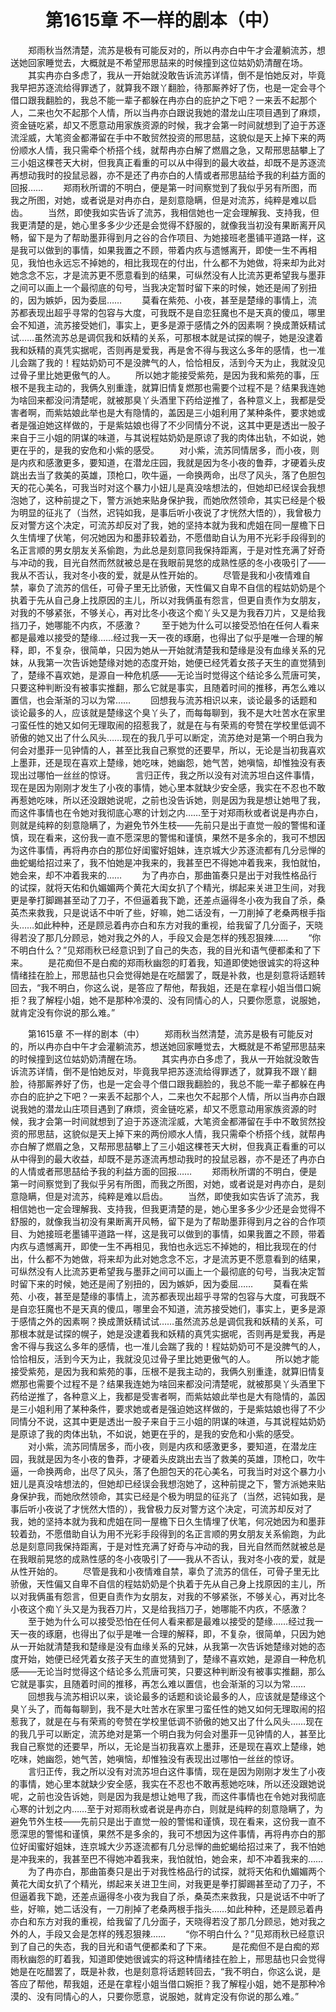 # 　　第1615章 不一样的剧本（中）
　　郑雨秋当然清楚，流苏是极有可能反对的，所以冉亦白中午才会灌躺流苏，想送她回家睡觉去，大概就是不希望邢思喆来的时候撞到这位姑奶奶清醒在场。
　　其实冉亦白多虑了，我从一开始就没敢告诉流苏详情，倒不是怕她反对，毕竟我早把苏逐流给得罪透了，就算我不跟丫翻脸，待那厮养好了伤，也是一定会寻个借口跟我翻脸的，我总不能一辈子都躲在冉亦白的庇护之下吧？一来丢不起那个人，二来也欠不起那个人情，所以当冉亦白跟说我她的潜龙山庄项目遇到了麻烦，资金链吃紧，却又不愿意动用家族资源的时候，我才会第一时间就想到了迫于苏逐流淫威，大笔资金都滞留在手中不敢贸然投资的邢思喆，这貌似是天上掉下来的两份顺水人情，我只需牵个桥搭个线，就帮冉亦白解了燃眉之急，又帮邢思喆攀上了三小姐这棵苍天大树，但我真正看重的可以从中得到的最大收益，却既不是苏逐流再想动我时的投鼠忌器，亦不是还了冉亦白的人情或者邢思喆给予我的利益方面的回报……
　　郑雨秋所谓的不明白，便是第一时间察觉到了我似乎另有所图，而我之所图，对她，或者说是对冉亦白，是刻意隐瞒，但是对流苏，纯粹是难以启齿。
　　当然，即使我如实告诉了流苏，我相信她也一定会理解我、支持我，但我更清楚的是，她心里多多少少还是会觉得不舒服的，就像我当初没有果断离开风畅，留下是为了帮助墨菲得到月之谷的合作项目、为她接班老墨铺平道路一样，这是我可以做到的事情，如果我置之不顾，带着内疚与遗憾离开，即使一生不再相见，我怕也永远忘不掉她的，相比我现在的付出，什么都不为她做，将来却为此对她念念不忘，才是流苏更不愿意看到的结果，可纵然没有人比流苏更希望我与墨菲之间可以画上一个最彻底的句号，当我决定暂时留下来的时候，她还是闹了别扭的，因为嫉妒，因为委屈……
　　莫看在紫苑、小夜，甚至是楚缘的事情上，流苏都表现出超乎寻常的包容与大度，可我既不是自恋狂魔也不是天真的傻瓜，哪里会不知道，流苏接受她们，事实上，更多是源于感情之外的因素啊？换成萧妖精试试……虽然流苏总是调侃我和妖精的关系，可那根本就是试探的幌子，她是没逮着我和妖精的真凭实据呢，否则再是爱我，再是舍不得与我这么多年的感情，也一准儿会踹了我的！程姑奶奶可不是没脾气的人，恰恰相反，活到今天为止，我就没见过骨子里比她更傲气的人。
　　所以她才能接受紫苑，是因为我和紫苑的事，压根不是我主动的，我俩久别重逢，就算旧情复燃那也需要个过程不是？结果我连她为啥回来都没问清楚呢，就被那臭丫头酒里下药给逆推了，各种意义上，我都是受害者啊，而紫姑娘此举也是大有隐情的，盖因是三小姐利用了某种条件，要求她或者是强迫她这样做的，于是紫姑娘也得了不少同情分不说，这其中更是透出一股子来自于三小姐的阴谋的味道，与其说程姑奶奶是原谅了我的肉体出轨，不如说，她更在乎的，是我的安危和小紫的感受。
　　对小紫，流苏同情居多，而小夜，则是内疚和感激更多，要知道，在潜龙庄园，我就是因为冬小夜的鲁莽，才硬着头皮跳出去当了救美的英雄，顶枪口，吹牛逼，一命换两命，出尽了风头，落了色胆包天的花心美名，可我当时对这个暴力小妞儿是真没啥想法的，但她却已经误会我想泡她了，这种前提之下，警方派她来贴身保护我，而她欣然领命，其实已经是个极为明显的征兆了（当然，迟钝如我，是事后听小夜说了才恍然大悟的），我曾极力反对警方这个决定，可流苏却反对了我，她的坚持本就为我和虎姐在同一屋檐下日久生情埋了伏笔，何况她因为和墨菲较着劲，不愿借助自认为用不光彩手段得到的名正言顺的男女朋友关系偷跑，为此总是刻意同我保持距离，于是对性充满了好奇与冲动的我，目光自然而然就被总是在我眼前晃悠的成熟性感的冬小夜吸引了——我从不否认，我对冬小夜的爱，就是从性开始的。
　　尽管是我和小夜情难自禁，辜负了流苏的信任，可骨子里无比骄傲，天性偏又自卑不自信的程姑奶奶是个执着于先从自己身上找原因的主儿，所以对我俩虽有怨言，但更自责作为女朋友，对我的不够紧张，不够关心，再对比冬小夜这个痴丫头又是为我吞刀片，又是给我挡刀子，她哪能不内疚，不感激？
　　至于她为什么可以接受恐怕在任何人看来都是最难以接受的楚缘……经过我一天一夜的琢磨，也得出了似乎是唯一合理的解释，即，不复杂，很简单，只因为她从一开始就清楚我和楚缘是没有血缘关系的兄妹，从我第一次告诉她楚缘对她的态度开始，她便已经凭着女孩子天生的直觉猜到了，楚缘不喜欢她，是源自一种危机感——无论当时觉得这个结论多么荒唐可笑，只要这种判断没有被事实推翻，那么它就是事实，且随着时间的推移，再怎么难以置信，也会渐渐的习以为常……
　　回想我与流苏相识以来，谈论最多的话题和谈论最多的人，应该就是楚缘这个臭丫头了，而每每聊到，我不是大吐苦水在家里刁蛮任性的她又如何无理取闹的招惹我了，就是在与有荣焉的夸赞在学校里低调不骄傲的她又出了什么风头……现在的我几乎可以断定，流苏绝对是第一个明白我为何会对墨菲一见钟情的人，甚至比我自己察觉的还要早，所以，无论是当初我喜欢上墨菲，还是现在喜欢上楚缘，她吃味，她幽怨，她气苦，她嗔恼，却惟独没有表现出过哪怕一丝丝的惊讶。
　　言归正传，我之所以没有对流苏坦白这件事情，现在是因为刚刚才发生了小夜的事情，她心里本就缺少安全感，我实在不忍也不敢再惹她吃味，所以还没跟她说呢，之前也没告诉她，则是因为我是想让她甩了我，而这件事情也在令她对我彻底心寒的计划之内……至于对郑雨秋或者说是冉亦白，则就是纯粹的刻意隐瞒了，为避免节外生枝——先前只是出于直觉一般的警惕和谨慎，现在看来，这份我一直不愿深思的警惕和谨慎，果然不是多余的，我可不想因为这件事情，再将冉亦白的那位好闺蜜好姐妹，连京城大少苏逐流都有几分忌惮的曲蛇蝎给招过来了，我不怕她是冲我来的，我甚至巴不得她冲着我来，我怕就怕，她会来，却不冲着我来的……
　　为了冉亦白，那曲笛奏只是出于对我性格品行的试探，就将天佑和仇媚媚两个黄花大闺女扒了个精光，绑起来关进卫生间，对我更是拳打脚踢甚至动了刀子，不但逼着我下跪，还差点逼得冬小夜为我自了杀，桑英杰来救我，只是说话不中听了些，好嘛，她二话没有，一刀削掉了老桑两根手指头……如此种种，还是顾忌着冉亦白和东方对我的重视，给我留了几分面子，天晓得若没了那几分顾忌，她对我之外的人，手段又会是怎样的残忍狠辣……
　　“你不明白什么？”见郑雨秋已经意识到了自己的失态，我的目光和语气便都柔和了下来。
　　是花痴但不是白痴的郑雨秋幽怨的盯着我，知道即使她很诚实的将这种情绪挂在脸上，邢思喆也只会觉得她是在吃醋罢了，既是补救，也是刻意将话题转回去，“我不明白，你这么说，是答应了帮他，帮我姐，还是在拿程小姐当借口婉拒？我了解程小姐，她不是那种冷漠的、没有同情心的人，只要你愿意，说服她，就肯定没有你说的那么难。”

　　第1615章 不一样的剧本（中）
　　郑雨秋当然清楚，流苏是极有可能反对的，所以冉亦白中午才会灌躺流苏，想送她回家睡觉去，大概就是不希望邢思喆来的时候撞到这位姑奶奶清醒在场。
　　其实冉亦白多虑了，我从一开始就没敢告诉流苏详情，倒不是怕她反对，毕竟我早把苏逐流给得罪透了，就算我不跟丫翻脸，待那厮养好了伤，也是一定会寻个借口跟我翻脸的，我总不能一辈子都躲在冉亦白的庇护之下吧？一来丢不起那个人，二来也欠不起那个人情，所以当冉亦白跟说我她的潜龙山庄项目遇到了麻烦，资金链吃紧，却又不愿意动用家族资源的时候，我才会第一时间就想到了迫于苏逐流淫威，大笔资金都滞留在手中不敢贸然投资的邢思喆，这貌似是天上掉下来的两份顺水人情，我只需牵个桥搭个线，就帮冉亦白解了燃眉之急，又帮邢思喆攀上了三小姐这棵苍天大树，但我真正看重的可以从中得到的最大收益，却既不是苏逐流再想动我时的投鼠忌器，亦不是还了冉亦白的人情或者邢思喆给予我的利益方面的回报……
　　郑雨秋所谓的不明白，便是第一时间察觉到了我似乎另有所图，而我之所图，对她，或者说是对冉亦白，是刻意隐瞒，但是对流苏，纯粹是难以启齿。
　　当然，即使我如实告诉了流苏，我相信她也一定会理解我、支持我，但我更清楚的是，她心里多多少少还是会觉得不舒服的，就像我当初没有果断离开风畅，留下是为了帮助墨菲得到月之谷的合作项目、为她接班老墨铺平道路一样，这是我可以做到的事情，如果我置之不顾，带着内疚与遗憾离开，即使一生不再相见，我怕也永远忘不掉她的，相比我现在的付出，什么都不为她做，将来却为此对她念念不忘，才是流苏更不愿意看到的结果，可纵然没有人比流苏更希望我与墨菲之间可以画上一个最彻底的句号，当我决定暂时留下来的时候，她还是闹了别扭的，因为嫉妒，因为委屈……
　　莫看在紫苑、小夜，甚至是楚缘的事情上，流苏都表现出超乎寻常的包容与大度，可我既不是自恋狂魔也不是天真的傻瓜，哪里会不知道，流苏接受她们，事实上，更多是源于感情之外的因素啊？换成萧妖精试试……虽然流苏总是调侃我和妖精的关系，可那根本就是试探的幌子，她是没逮着我和妖精的真凭实据呢，否则再是爱我，再是舍不得与我这么多年的感情，也一准儿会踹了我的！程姑奶奶可不是没脾气的人，恰恰相反，活到今天为止，我就没见过骨子里比她更傲气的人。
　　所以她才能接受紫苑，是因为我和紫苑的事，压根不是我主动的，我俩久别重逢，就算旧情复燃那也需要个过程不是？结果我连她为啥回来都没问清楚呢，就被那臭丫头酒里下药给逆推了，各种意义上，我都是受害者啊，而紫姑娘此举也是大有隐情的，盖因是三小姐利用了某种条件，要求她或者是强迫她这样做的，于是紫姑娘也得了不少同情分不说，这其中更是透出一股子来自于三小姐的阴谋的味道，与其说程姑奶奶是原谅了我的肉体出轨，不如说，她更在乎的，是我的安危和小紫的感受。
　　对小紫，流苏同情居多，而小夜，则是内疚和感激更多，要知道，在潜龙庄园，我就是因为冬小夜的鲁莽，才硬着头皮跳出去当了救美的英雄，顶枪口，吹牛逼，一命换两命，出尽了风头，落了色胆包天的花心美名，可我当时对这个暴力小妞儿是真没啥想法的，但她却已经误会我想泡她了，这种前提之下，警方派她来贴身保护我，而她欣然领命，其实已经是个极为明显的征兆了（当然，迟钝如我，是事后听小夜说了才恍然大悟的），我曾极力反对警方这个决定，可流苏却反对了我，她的坚持本就为我和虎姐在同一屋檐下日久生情埋了伏笔，何况她因为和墨菲较着劲，不愿借助自认为用不光彩手段得到的名正言顺的男女朋友关系偷跑，为此总是刻意同我保持距离，于是对性充满了好奇与冲动的我，目光自然而然就被总是在我眼前晃悠的成熟性感的冬小夜吸引了——我从不否认，我对冬小夜的爱，就是从性开始的。
　　尽管是我和小夜情难自禁，辜负了流苏的信任，可骨子里无比骄傲，天性偏又自卑不自信的程姑奶奶是个执着于先从自己身上找原因的主儿，所以对我俩虽有怨言，但更自责作为女朋友，对我的不够紧张，不够关心，再对比冬小夜这个痴丫头又是为我吞刀片，又是给我挡刀子，她哪能不内疚，不感激？
　　至于她为什么可以接受恐怕在任何人看来都是最难以接受的楚缘……经过我一天一夜的琢磨，也得出了似乎是唯一合理的解释，即，不复杂，很简单，只因为她从一开始就清楚我和楚缘是没有血缘关系的兄妹，从我第一次告诉她楚缘对她的态度开始，她便已经凭着女孩子天生的直觉猜到了，楚缘不喜欢她，是源自一种危机感——无论当时觉得这个结论多么荒唐可笑，只要这种判断没有被事实推翻，那么它就是事实，且随着时间的推移，再怎么难以置信，也会渐渐的习以为常……
　　回想我与流苏相识以来，谈论最多的话题和谈论最多的人，应该就是楚缘这个臭丫头了，而每每聊到，我不是大吐苦水在家里刁蛮任性的她又如何无理取闹的招惹我了，就是在与有荣焉的夸赞在学校里低调不骄傲的她又出了什么风头……现在的我几乎可以断定，流苏绝对是第一个明白我为何会对墨菲一见钟情的人，甚至比我自己察觉的还要早，所以，无论是当初我喜欢上墨菲，还是现在喜欢上楚缘，她吃味，她幽怨，她气苦，她嗔恼，却惟独没有表现出过哪怕一丝丝的惊讶。
　　言归正传，我之所以没有对流苏坦白这件事情，现在是因为刚刚才发生了小夜的事情，她心里本就缺少安全感，我实在不忍也不敢再惹她吃味，所以还没跟她说呢，之前也没告诉她，则是因为我是想让她甩了我，而这件事情也在令她对我彻底心寒的计划之内……至于对郑雨秋或者说是冉亦白，则就是纯粹的刻意隐瞒了，为避免节外生枝——先前只是出于直觉一般的警惕和谨慎，现在看来，这份我一直不愿深思的警惕和谨慎，果然不是多余的，我可不想因为这件事情，再将冉亦白的那位好闺蜜好姐妹，连京城大少苏逐流都有几分忌惮的曲蛇蝎给招过来了，我不怕她是冲我来的，我甚至巴不得她冲着我来，我怕就怕，她会来，却不冲着我来的……
　　为了冉亦白，那曲笛奏只是出于对我性格品行的试探，就将天佑和仇媚媚两个黄花大闺女扒了个精光，绑起来关进卫生间，对我更是拳打脚踢甚至动了刀子，不但逼着我下跪，还差点逼得冬小夜为我自了杀，桑英杰来救我，只是说话不中听了些，好嘛，她二话没有，一刀削掉了老桑两根手指头……如此种种，还是顾忌着冉亦白和东方对我的重视，给我留了几分面子，天晓得若没了那几分顾忌，她对我之外的人，手段又会是怎样的残忍狠辣……
　　“你不明白什么？”见郑雨秋已经意识到了自己的失态，我的目光和语气便都柔和了下来。
　　是花痴但不是白痴的郑雨秋幽怨的盯着我，知道即使她很诚实的将这种情绪挂在脸上，邢思喆也只会觉得她是在吃醋罢了，既是补救，也是刻意将话题转回去，“我不明白，你这么说，是答应了帮他，帮我姐，还是在拿程小姐当借口婉拒？我了解程小姐，她不是那种冷漠的、没有同情心的人，只要你愿意，说服她，就肯定没有你说的那么难。”
